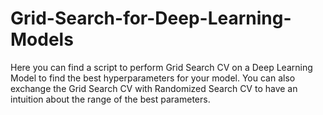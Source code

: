 # Grid-Search-for-Deep-Learning-Models
Here you can find a script to perform Grid Search CV on a Deep Learning Model to find the best hyperparameters for your model. You can also exchange the Grid Search CV with Randomized Search CV to have an intuition about the range of the best parameters.

